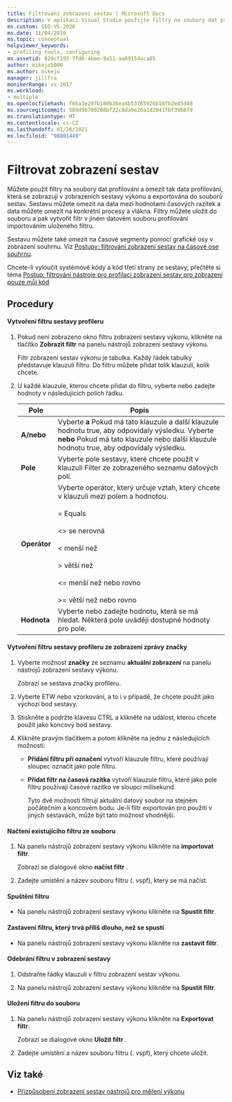 ```yaml
---
title: Filtrování zobrazení sestav | Microsoft Docs
description: V aplikaci Visual Studio použijte filtry na soubory dat profilování, abyste omezili data profilování zobrazená v zobrazeních sestav výkonu a exportovali do souborů sestav.
ms.custom: SEO-VS-2020
ms.date: 11/04/2016
ms.topic: conceptual
helpviewer_keywords:
- profiling tools, configuring
ms.assetid: 820cf192-7fd6-4bee-9a51-aa69154aca85
author: mikejo5000
ms.author: mikejo
manager: jillfra
monikerRange: vs-2017
ms.workload:
- multiple
ms.openlocfilehash: f6ba3e207b180b26ea4b53765926b16fb2e85d48
ms.sourcegitcommit: 589d96700208bf22c8da9e26a1d2041fbf39b8f9
ms.translationtype: MT
ms.contentlocale: cs-CZ
ms.lasthandoff: 01/26/2021
ms.locfileid: "98801449"
---
```

# <a name="filter-report-views"></a>Filtrovat zobrazení sestav
Můžete použít filtry na soubory dat profilování a omezit tak data profilování, která se zobrazují v zobrazeních sestavy výkonu a exportována do souborů sestav. Sestavu můžete omezit na data mezi hodnotami časových razítek a data můžete omezit na konkrétní procesy a vlákna. Filtry můžete uložit do souboru a pak vytvořit filtr v jiném datovém souboru profilování importováním uloženého filtru.

 Sestavu můžete také omezit na časové segmenty pomocí grafické osy v zobrazení souhrnu. Viz [Postupy: filtrování zobrazení sestav na časové ose souhrnu](../profiling/how-to-filter-report-views-from-the-summary-timeline.md).

 Chcete-li vyloučit systémové kódy a kód třetí strany ze sestavy, přečtěte si téma [Postup: filtrování nástroje pro profilaci zobrazení sestav pro zobrazení pouze můj kód](../profiling/how-to-filter-profiling-tools-report-views-to-display-just-my-code.md)

## <a name="procedures"></a>Procedury

#### <a name="to-create-a-profiler-report-filter"></a>Vytvoření filtru sestavy profileru

1. Pokud není zobrazeno okno filtru zobrazení sestavy výkonu, klikněte na tlačítko **Zobrazit filtr** na panelu nástrojů zobrazení sestavy výkonu.

     Filtr zobrazení sestav výkonu je tabulka. Každý řádek tabulky představuje klauzuli filtru. Do filtru můžete přidat tolik klauzulí, kolik chcete.

2. U každé klauzule, kterou chcete přidat do filtru, vyberte nebo zadejte hodnoty v následujících polích řádku.

    |Pole|Popis|
    |-----------|-----------------|
    |**A/nebo**|Vyberte **a** Pokud má tato klauzule a další klauzule hodnotu true, aby odpovídaly výsledku. Vyberte **nebo** Pokud má tato klauzule nebo další klauzule hodnotu true, aby odpovídaly výsledku.|
    |**Pole**|Vyberte pole sestavy, které chcete použít v klauzuli Filter ze zobrazeného seznamu datových polí.|
    |**Operátor**|Vyberte operátor, který určuje vztah, který chcete v klauzuli mezi polem a hodnotou.<br /><br /> = Equals<br /><br /> <>  se nerovná<br /><br /> < menší než<br /><br /> > větší než<br /><br /> <= menší než nebo rovno<br /><br /> >= větší než nebo rovno|
    |**Hodnota**|Vyberte nebo zadejte hodnotu, která se má hledat. Některá pole uvádějí dostupné hodnoty pro pole.|

#### <a name="to-create-a-profiler-report-filter-from-the-marks-report-view"></a>Vytvoření filtru sestavy profileru ze zobrazení zprávy značky

1. Vyberte možnost **značky** ze seznamu **aktuální zobrazení** na panelu nástrojů zobrazení sestavy výkonu.

    Zobrazí se sestava značky profileru.

2. Vyberte ETW nebo vzorkování, a to i v případě, že chcete použít jako výchozí bod sestavy.

3. Stiskněte a podržte klávesu CTRL a klikněte na událost, kterou chcete použít jako koncový bod sestavy.

4. Klikněte pravým tlačítkem a potom klikněte na jednu z následujících možností:

   - **Přidání filtru při označení** vytvoří klauzule filtru, které používají sloupec označit jako pole filtru.

   - **Přidat filtr na časová razítka** vytvoří klauzule filtru, které jako pole filtru používají časové razítko ve sloupci milisekund.

     Tyto dvě možnosti filtrují aktuální datový soubor na stejném počátečním a koncovém bodu. Je-li filtr exportován pro použití v jiných sestavách, může být tato možnost vhodnější.

#### <a name="to-load-an-existing-filter-from-a-file"></a>Načtení existujícího filtru ze souboru

1. Na panelu nástrojů zobrazení sestavy výkonu klikněte na **importovat filtr**.

     Zobrazí se dialogové okno **načíst filtr** .

2. Zadejte umístění a název souboru filtru (. vspf), který se má načíst.

#### <a name="to-execute-a-filter"></a>Spuštění filtru

- Na panelu nástrojů zobrazení sestavy výkonu klikněte na **Spustit filtr**.

#### <a name="to-stop-a-filter-that-is-taking-too-long-to-execute"></a>Zastavení filtru, který trvá příliš dlouho, než se spustí

- Na panelu nástrojů zobrazení sestavy výkonu klikněte na **zastavit filtr**.

#### <a name="to-remove-a-filter-on-a-report-view"></a>Odebrání filtru v zobrazení sestavy

1. Odstraňte řádky klauzulí v filtru zobrazení sestav výkonu.

2. Na panelu nástrojů zobrazení sestavy výkonu klikněte na **Spustit filtr**.

#### <a name="to-save-a-filter-to-a-file"></a>Uložení filtru do souboru

1. Na panelu nástrojů zobrazení sestavy výkonu klikněte na **Exportovat filtr**.

     Zobrazí se dialogové okno **Uložit filtr** .

2. Zadejte umístění a název souboru filtru (. vspf), který chcete uložit.

## <a name="see-also"></a>Viz také
- [Přizpůsobení zobrazení sestav nástrojů pro měření výkonu](../profiling/customizing-performance-tools-report-views.md)
